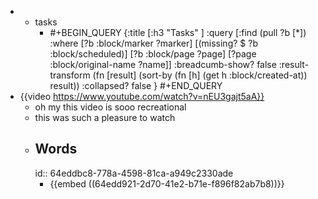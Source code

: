 -
	- tasks
		- #+BEGIN_QUERY
		  {:title [:h3 "Tasks" ]
		  :query [:find (pull ?b [*])
		  :where
		    [?b :block/marker ?marker]
		    [(missing? $ ?b :block/scheduled)]
		    [?b :block/page ?page]
		    [?page :block/original-name ?name]]
		  :breadcumb-show? false
		  :result-transform (fn [result]
		  (sort-by (fn [h]
		  (get h :block/created-at)) result))
		  :collapsed? false
		  }
		  #+END_QUERY
- {{video https://www.youtube.com/watch?v=nEU3gajt5aA}}
	- oh my this video is sooo recreational
	- this was such a pleasure to watch
	- ## Words
	  id:: 64eddbc8-778a-4598-81ca-a949c2330ade
		- {{embed ((64edd921-2d70-41e2-b71e-f896f82ab7b8))}}